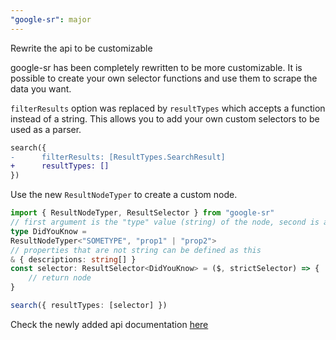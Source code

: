 ```yaml
---
"google-sr": major
---
```


Rewrite the api to be customizable

google-sr has been completely rewritten to be more customizable. It is possible to create your own selector functions and use them to scrape the data you want.

`filterResults` option was replaced by `resultTypes` which accepts a function instead of a string. This allows you to add your own custom selectors to be used as a parser.

```diff
search({
-      filterResults: [ResultTypes.SearchResult]
+      resultTypes: []    
})
```

Use the new `ResultNodeTyper` to create a custom node.

```ts
import { ResultNodeTyper, ResultSelector } from "google-sr"
// first argument is the "type" value (string) of the node, second is all the properties of the node
type DidYouKnow = 
ResultNodeTyper<"SOMETYPE", "prop1" | "prop2"> 
// properties that are not string can be defined as this
& { descriptions: string[] } 
const selector: ResultSelector<DidYouKnow> = ($, strictSelector) => { 
    // return node
}

search({ resultTypes: [selector] })
```

Check the newly added api documentation [here](https://github.com/typicalninja/google-sr/tree/master/packages/google-sr#google-sr-api)

